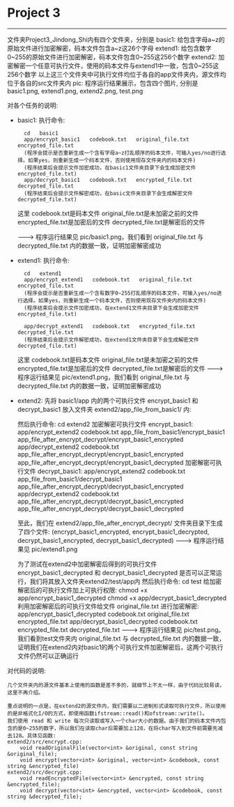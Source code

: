 # Project 3
---
文件夹Project3_Jindong_Shi内有四个文件夹，分别是
basic1:  给包含字母a~z的原始文件进行加密解密，码本文件包含a~z这26个字母
extend1: 给包含数字0~255的原始文件进行加密解密，码本文件包含0~255这256个数字
extend2: 加密解密一个任意可执行文件，使用的码本文件与extend1中一致，包含0~255这256个数字 
         以上这三个文件夹中可执行文件均位于各自的app文件夹内，源文件均位于各自的src文件夹内
pic:     程序运行结果展示，包含四个图片, 分别是basic1.png, extend1.png, extend2.png, test.png



对各个任务的说明:

- basic1:
	执行命令:
	
		cd   basic1
		app/encrypt_basic1   codebook.txt   original_file.txt    encrypted_file.txt
		(程序会提示是否重新生成一个含有字母a~z打乱顺序的码本文件，可输入yes/no进行选择。如果yes，则重新生成一个码本文件，否则使用现存文件夹内的码本文件)
		(程序结束后会提示文件加密成功，在basic1文件夹目录下会生成加密文件 encrypted_file.txt)
		app/decrypt_basic1   codebook.txt   encrypted_file.txt   decrypted_file.txt
		(程序结束后会提示文件解密成功，在basic文件夹目录下会生成解密文件 decrypted_file.txt)

	这里 
		codebook.txt是码本文件
		original_file.txt是未加密之前的文件
		encrypted_file.txt是加密后的文件
		decrypted_file.txt是解密后的文件

	---> 程序运行结果见 pic/basic1.png，我们看到 original_file.txt 与 decrypted_file.txt 内的数据一致，证明加密解密成功
	

- extend1:
	执行命令:
	
		cd   extend1
		app/encrypt_extend1   codebook.txt   original_file.txt    encrypted_file.txt
		(程序会提示是否重新生成一个含有数字0~255打乱顺序的码本文件，可输入yes/no进行选择。如果yes，则重新生成一个码本文件，否则使用现存文件夹内的码本文件)
		(程序结束后会提示文件加密成功，在extend1文件夹目录下会生成加密文件 encrypted_file.txt)

		app/decrypt_extend1   codebook.txt   encrypted_file.txt   decrypted_file.txt
		(程序结束后会提示文件解密成功，在extend1文件夹目录下会生成解密文件 decrypted_file.txt)

	这里 
		codebook.txt是码本文件
		original_file.txt是未加密之前的文件
		encrypted_file.txt是加密后的文件
		decrypted_file.txt是解密后的文件
	---> 程序运行结果见 pic/extend1.png，我们看到 original_file.txt 与 decrypted_file.txt 内的数据一致，证明加密解密成功


- extend2:
	先将 basic1/app 内的两个可执行文件 encrypt_basic1 和 decrypt_basic1 放入文件夹 extend2/app_file_from_basic1/ 内:
	
	然后执行命令:
		cd   extend2
	   加密解密可执行文件 encrypt_basic1:
		app/encrypt_extend2   codebook.txt   app_file_from_basic1/encrypt_basic1    app_file_after_encrypt_decrypt/encrypt_basic1_encrypted
		app/decrypt_extend2   codebook.txt   app_file_after_encrypt_decrypt/encrypt_basic1_encrypted   app_file_after_encrypt_decrypt/encrypt_basic1_decrypted
	   加密解密可执行文件 decrypt_basic1:
		app/encrypt_extend2   codebook.txt   app_file_from_basic1/decrypt_basic1    app_file_after_encrypt_decrypt/decrypt_basic1_encrypted
		app/decrypt_extend2   codebook.txt   app_file_after_encrypt_decrypt/decrypt_basic1_encrypted   app_file_after_encrypt_decrypt/decrypt_basic1_decrypted

	至此，我们在 extend2/app_file_after_encrypt_decrypt/ 文件夹目录下生成了四个文件: 
	   (encrypt_basic1_encrypted, encrypt_basic1_decrypted, decrypt_basic1_encrypted, decrypt_basic1_decrypted)
	---> 程序运行结果见 pic/extend1.png


	为了测试在extend2中加密解密后得到的可执行文件 encrypt_basic1_decrypted 和 decrypt_basic1_decrypted 是否可以正常运行，我们将其放入文件夹extend2/test/app内
	然后执行命令:
		cd test
	给加密解密后的可执行文件加上可执行权限:
		chmod +x app/encrypt_basic1_decrypted 
		chmod +x app/decrypt_basic1_decrypted 
	利用加密解密后的可执行文件给文件 original_file.txt 进行加密解密:
		app/encrypt_basic1_decrypted   codebook.txt   original_file.txt    encrypted_file.txt
		app/decrypt_basic1_decrypted   codebook.txt   encrypted_file.txt   decrypted_file.txt
	---> 程序运行结果见 pic/test.png。 我们看到test文件夹内 original_file.txt 与 decrypted_file.txt 内的数据一致，证明我们在extend2内对basic1的两个可执行文件加密解密后，这两个可执行文件仍然可以正确运行






对代码的说明:
	
	几个文件夹内的源文件基本上使用的函数是差不多的，就细节上不太一样，由于代码比较易读，这里不再介绍。

	重点说明的一点是，在extend2的源文件内，我们需要以二进制形式读取可执行文件，所以使用的是非格式化I/O的方式，即使用函数ifstream::read()和ofstream::write()。
	我们使用 read 和 write 每次只读取或写入一个char大小的数据。由于我们的码本文件内包含的是0~255的数字，所以我们在读取char后需要加上128，在将char写入到文件前需要先减去128。具体见函数:
	extend2/src/encrypt.cpp:
		void readOriginalFile(vector<int> &original, const string &original_file);
		void encrypt(vector<int> &original, vector<int> &codebook, const string &encrypted_file)
	extend2/src/decrypt.cpp:
		void readEncryptedFile(vector<int> &encrypted, const string &encrypted_file);
		void decrypt(vector<int> &encrypted, vector<int> &codebook, const string &decrypted_file);
